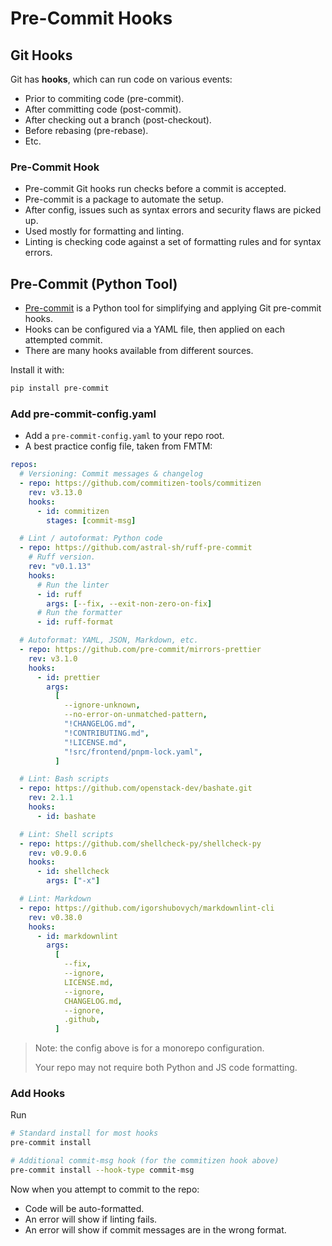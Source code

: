 # Pre-Commit Hooks

## Git Hooks

Git has **hooks**, which can run code on various events:

- Prior to commiting code (pre-commit).
- After committing code (post-commit).
- After checking out a branch (post-checkout).
- Before rebasing (pre-rebase).
- Etc.

### Pre-Commit Hook

- Pre-commit Git hooks run checks before a commit is accepted.
- Pre-commit is a package to automate the setup.
- After config, issues such as syntax errors and security flaws are picked up.
- Used mostly for formatting and linting.
- Linting is checking code against a set of formatting rules
  and for syntax errors.

## Pre-Commit (Python Tool)

- [Pre-commit](https://pre-commit.com/) is a Python tool for simplifying
  and applying Git pre-commit hooks.
- Hooks can be configured via a YAML file, then applied on each attempted commit.
- There are many hooks available from different sources.

Install it with:

```bash
pip install pre-commit
```

### Add pre-commit-config.yaml

- Add a `pre-commit-config.yaml` to your repo root.
- A best practice config file, taken from FMTM:

```yaml
repos:
  # Versioning: Commit messages & changelog
  - repo: https://github.com/commitizen-tools/commitizen
    rev: v3.13.0
    hooks:
      - id: commitizen
        stages: [commit-msg]

  # Lint / autoformat: Python code
  - repo: https://github.com/astral-sh/ruff-pre-commit
    # Ruff version.
    rev: "v0.1.13"
    hooks:
      # Run the linter
      - id: ruff
        args: [--fix, --exit-non-zero-on-fix]
      # Run the formatter
      - id: ruff-format

  # Autoformat: YAML, JSON, Markdown, etc.
  - repo: https://github.com/pre-commit/mirrors-prettier
    rev: v3.1.0
    hooks:
      - id: prettier
        args:
          [
            --ignore-unknown,
            --no-error-on-unmatched-pattern,
            "!CHANGELOG.md",
            "!CONTRIBUTING.md",
            "!LICENSE.md",
            "!src/frontend/pnpm-lock.yaml",
          ]

  # Lint: Bash scripts
  - repo: https://github.com/openstack-dev/bashate.git
    rev: 2.1.1
    hooks:
      - id: bashate

  # Lint: Shell scripts
  - repo: https://github.com/shellcheck-py/shellcheck-py
    rev: v0.9.0.6
    hooks:
      - id: shellcheck
        args: ["-x"]

  # Lint: Markdown
  - repo: https://github.com/igorshubovych/markdownlint-cli
    rev: v0.38.0
    hooks:
      - id: markdownlint
        args:
          [
            --fix,
            --ignore,
            LICENSE.md,
            --ignore,
            CHANGELOG.md,
            --ignore,
            .github,
          ]
```

> Note: the config above is for a monorepo configuration.
>
> Your repo may not require both Python and JS code formatting.

### Add Hooks

Run

```bash
# Standard install for most hooks
pre-commit install

# Additional commit-msg hook (for the commitizen hook above)
pre-commit install --hook-type commit-msg
```

Now when you attempt to commit to the repo:

- Code will be auto-formatted.
- An error will show if linting fails.
- An error will show if commit messages are in the wrong format.
